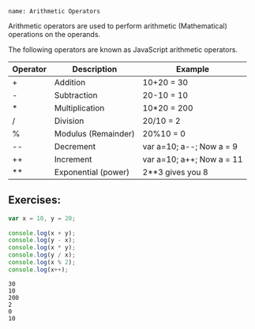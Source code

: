 ```ngMeta
name: Arithmetic Operators
```

Arithmetic operators are used to perform arithmetic (Mathematical) operations on the operands. 

The following operators are known as JavaScript arithmetic operators.




| Operator | Description | Example |
| ---------- | ------- | -----------|
| + | Addition | 10+20 = 30 |
| - | Subtraction | 20-10 = 10 |
| * | Multiplication | 10*20 = 200|
| / | Division |  20/10 = 2 |
| % | Modulus (Remainder) |  20%10 = 0 |
| -- | Decrement |  var a=10; a--; Now a = 9 |
| ++ | Increment |  var a=10; a++; Now a = 11 |
| ** | Exponential (power) |  2**3 gives you 8 |


## Exercises:

```javascript
var x = 10, y = 20;
 
console.log(x + y);
console.log(y - x);
console.log(x * y);
console.log(y / x);
console.log(x % 2);
console.log(x++);
```

```solution
30
10
200
2
0
10
```


